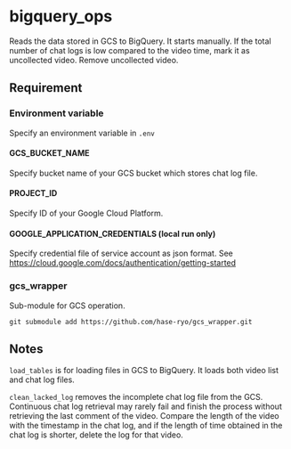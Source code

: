 # bigquery_ops

Reads the data stored in GCS to BigQuery.
It starts manually.
If the total number of chat logs is low compared to the video time, mark it as uncollected video.
Remove uncollected video.

## Requirement

### Environment variable

Specify an environment variable in `.env`

#### GCS_BUCKET_NAME

Specify bucket name of your GCS bucket which stores chat log file.

#### PROJECT_ID

Specify ID of your Google Cloud Platform.

#### GOOGLE_APPLICATION_CREDENTIALS (local run only)

Specify credential file of service account as json format.
See https://cloud.google.com/docs/authentication/getting-started

### gcs_wrapper

Sub-module for GCS operation.

`git submodule add https://github.com/hase-ryo/gcs_wrapper.git`

## Notes

`load_tables` is for loading files in GCS to BigQuery.
It loads both video list and chat log files.

`clean_lacked_log` removes the incomplete chat log file from the GCS.
Continuous chat log retrieval may rarely fail and finish the process without retrieving the last comment of the video.
Compare the length of the video with the timestamp in the chat log, and if the length of time obtained in the chat log is shorter, delete the log for that video.
